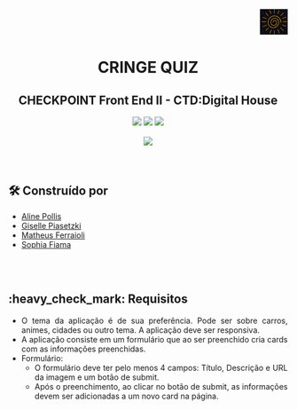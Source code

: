<div align="right"> <img src="https://github.com/lipollis/Imagens-Git/blob/main/sun%20-%20git.jpg" width="50px"/> </div>

<h1 align="center"> CRINGE QUIZ </h1>
<h2 align="center"> CHECKPOINT Front End II - CTD:Digital House </h2>

<div align="center">
  <img src="https://cdn.jsdelivr.net/gh/devicons/devicon/icons/html5/html5-original-wordmark.svg" width="50px"/>
  <img src="https://cdn.jsdelivr.net/gh/devicons/devicon/icons/css3/css3-original-wordmark.svg" width="50px"/>
  <img src="https://cdn.jsdelivr.net/gh/devicons/devicon/icons/javascript/javascript-original.svg" width="50px"/>
  <br>
  <br>
  <a href="https://lipollis.github.io/DH-FrontEndII-Checkpoint_1/"><img src="https://img.shields.io/badge/website-000000?style=for-the-badge&logo=About.me&logoColor=white" /></a>
</div>
<br>
<br>
<h2>🛠️ Construído por</h2>
<ul>
  <li><a href="https://github.com/lipollis"> Aline Pollis </a></li>
  <li><a href="https://github.com/GisellePiasetzki"> Giselle Piasetzki </a></li>
  <li><a href="https://github.com/ferraioli"> Matheus Ferraioli </a></li>
  <li><a href="https://github.com/sophiafiama"> Sophia Fiama </a></li>
</ul>

<br>
<br>
<h2>:heavy_check_mark: Requisitos </h2>
<div align="justify">
  <ul>
    <li> O tema da aplicação é de sua preferência. Pode ser sobre carros, animes, cidades ou outro tema. A aplicação deve ser responsiva. </li>
    <li>  A aplicação consiste em um formulário que ao ser preenchido cria cards com as informações preenchidas.</li>
    <li> Formulário:
      <ul>
        <li> O formulário deve ter pelo menos 4 campos: Título, Descrição e URL da imagem e um botão de submit.</li>
        <li>  Após o preenchimento, ao clicar no botão de submit, as informações devem ser adicionadas a um novo card na página.</li>
      </ul>
    </li>
  </ul>
</div>

